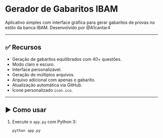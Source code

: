 # Gerador de Gabaritos IBAM

Aplicativo simples com interface gráfica para gerar gabaritos de provas no estilo da banca IBAM.
Desenvolvido por @A1cantar4

---

## ✅ Recursos
- Geração de gabaritos equilibrados com 40+ questões.
- Modo claro e escuro.
- Interface personalizável.
- Geração de múltiplos arquivos.
- Arquivo adicional com apenas o gabarito.
- Atualização automática via GitHub.
- Ícone personalizado `icon.ico`.

---

## ▶️ Como usar

1. Execute o `app.py` com Python 3:
   ```bash
   python app.py